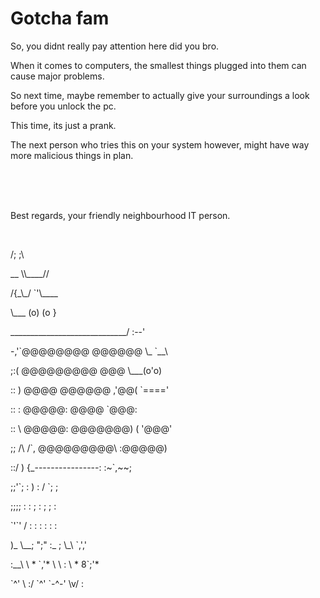 <!DOCTYPE html>
<html>
<body>
<h1>Gotcha fam</h1>
<p>So, you didnt really pay attention here did you bro.</p>
<p>When it comes to computers, the smallest things plugged into them can cause major problems.</p>
<p>So next time, maybe remember to actually give your surroundings a look before you unlock the pc.</p>
<p>This time, its just a prank.</p>
<p>The next person who tries this on your system however, might have way more malicious things in plan.</p>
<br>
<br>
<br>
<p>Best regards, your friendly neighbourhood IT person.</p>
<br>
<p>                                    /;    ;\ </p>
<p>                                __  \\____// </p>
<p>                                /{_\_/   `'\____ </p>
<p>                               \___   (o)  (o  } </p>
<p>    _____________________________/          :--' </p>
<p>  -,'`@@@@@@@@       @@@@@@         \_    `__\ </p>
<p>;:(  @@@@@@@@@        @@@             \___(o'o) </p>
<p>:: )  @@@@          @@@@@@        ,'@@(  `====' </p>
<p> :: : @@@@@:          @@@@         `@@@: </p>
<p> :: \  @@@@@:       @@@@@@@)    (  '@@@' </p>
<p>;; /\      /`,    @@@@@@@@@\   :@@@@@) </p>
<p> ::/  )    {_----------------:  :~`,~~; </p>
<p>;;'`; :   )                  :  / `; ; </p>
<p>;;;; : :   ;                  :  ;  ; : </p>
<p>`'`' / :  :                   :  :  : : </p>
<p>   )_ \__;      ";"          :_ ;  \_\       `,',' </p>
<p>   :__\  \    * `,'*         \  \  :  \   *  8`;'* </p>
<p>       `^'     \ :/           `^'  `-^-'   \v/ : </p>
</p>
</body>
</html>
